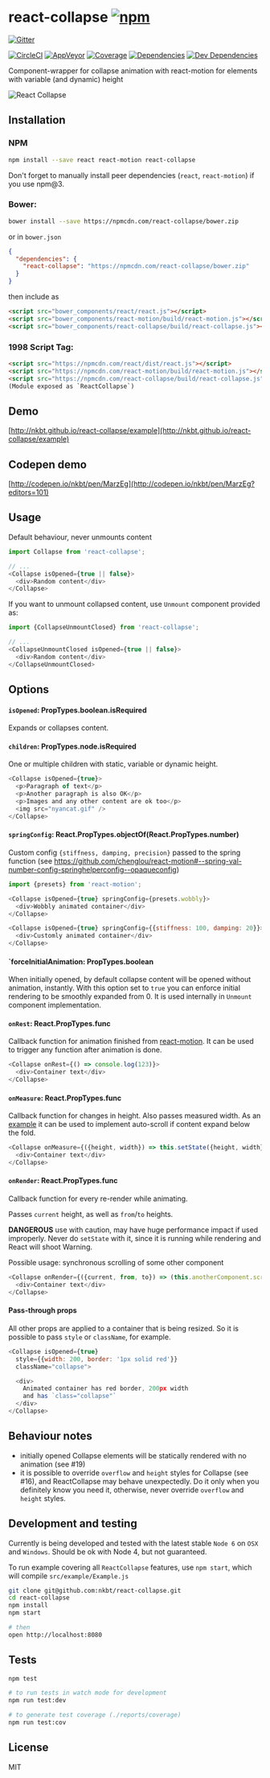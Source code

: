 # react-collapse [![npm](https://img.shields.io/npm/v/react-collapse.svg?style=flat-square)](https://www.npmjs.com/package/react-collapse)

[![Gitter](https://img.shields.io/gitter/room/nkbt/help.svg?style=flat-square)](https://gitter.im/nkbt/help)

[![CircleCI](https://img.shields.io/circleci/project/nkbt/react-collapse.svg?style=flat-square&label=nix-build)](https://circleci.com/gh/nkbt/react-collapse)
[![AppVeyor](https://img.shields.io/appveyor/ci/nkbt/react-collapse.svg?style=flat-square&label=win-build)](https://ci.appveyor.com/project/nkbt/react-collapse)
[![Coverage](https://img.shields.io/codecov/c/github/nkbt/react-collapse.svg?style=flat-square)](https://codecov.io/github/nkbt/react-collapse?branch=master)
[![Dependencies](https://img.shields.io/david/nkbt/react-collapse.svg?style=flat-square)](https://david-dm.org/nkbt/react-collapse)
[![Dev Dependencies](https://img.shields.io/david/dev/nkbt/react-collapse.svg?style=flat-square)](https://david-dm.org/nkbt/react-collapse#info=devDependencies)

Component-wrapper for collapse animation with react-motion for elements with variable (and dynamic) height


![React Collapse](src/example/react-collapse.gif)


## Installation

### NPM

```sh
npm install --save react react-motion react-collapse
```

Don't forget to manually install peer dependencies (`react`, `react-motion`) if you use npm@3.


### Bower:
```sh
bower install --save https://npmcdn.com/react-collapse/bower.zip
```

or in `bower.json`

```json
{
  "dependencies": {
    "react-collapse": "https://npmcdn.com/react-collapse/bower.zip"
  }
}
```

then include as
```html
<script src="bower_components/react/react.js"></script>
<script src="bower_components/react-motion/build/react-motion.js"></script>
<script src="bower_components/react-collapse/build/react-collapse.js"></script>
```


### 1998 Script Tag:
```html
<script src="https://npmcdn.com/react/dist/react.js"></script>
<script src="https://npmcdn.com/react-motion/build/react-motion.js"></script>
<script src="https://npmcdn.com/react-collapse/build/react-collapse.js"></script>
(Module exposed as `ReactCollapse`)
```


## Demo

[http://nkbt.github.io/react-collapse/example](http://nkbt.github.io/react-collapse/example)

## Codepen demo

[http://codepen.io/nkbt/pen/MarzEg](http://codepen.io/nkbt/pen/MarzEg?editors=101)

## Usage

Default behaviour, never unmounts content

```js
import Collapse from 'react-collapse';

// ...
<Collapse isOpened={true || false}>
  <div>Random content</div>
</Collapse>
```

If you want to unmount collapsed content, use `Unmount` component provided as:

```js
import {CollapseUnmountClosed} from 'react-collapse';

// ...
<CollapseUnmountClosed isOpened={true || false}>
  <div>Random content</div>
</CollapseUnmountClosed>
```

## Options


#### `isOpened`: PropTypes.boolean.isRequired

Expands or collapses content.


#### `children`: PropTypes.node.isRequired

One or multiple children with static, variable or dynamic height.

```js
<Collapse isOpened={true}>
  <p>Paragraph of text</p>
  <p>Another paragraph is also OK</p>
  <p>Images and any other content are ok too</p>
  <img src="nyancat.gif" />
</Collapse>
```


#### `springConfig`: React.PropTypes.objectOf(React.PropTypes.number)

Custom config `{stiffness, damping, precision}` passed to the spring function (see https://github.com/chenglou/react-motion#--spring-val-number-config-springhelperconfig--opaqueconfig)

```js
import {presets} from 'react-motion';

<Collapse isOpened={true} springConfig={presets.wobbly}>
  <div>Wobbly animated container</div>
</Collapse>
```

```js
<Collapse isOpened={true} springConfig={{stiffness: 100, damping: 20}}>
  <div>Customly animated container</div>
</Collapse>
```

#### `forceInitialAnimation: PropTypes.boolean

When initially opened, by default collapse content will be opened without animation, instantly. With this option set to `true` you can enforce initial rendering to be smoothly expanded from 0.
It is used internally in `Unmount` component implementation.


#### `onRest`: React.PropTypes.func

Callback function for animation finished from
[react-motion](https://github.com/chenglou/react-motion#--onrest---void).
It can be used to trigger any function after animation is done.

```js
<Collapse onRest={() => console.log(123)}>
  <div>Container text</div>
</Collapse>
```

#### `onMeasure`: React.PropTypes.func

Callback function for changes in height. Also passes measured width.
As an [example](https://github.com/nutgaard/react-collapse/blob/master/src/example/App/Hooks.js) it can be used to implement auto-scroll if content expand below the fold.

```js
<Collapse onMeasure={({height, width}) => this.setState({height, width})}>
  <div>Container text</div>
</Collapse>
```

#### `onRender`: React.PropTypes.func

Callback function for every re-render while animating.

Passes `current` height, as well as `from`/`to` heights.

**DANGEROUS** use with caution, may have huge performance impact if used improperly. Never do `setState` with it, since it is running while rendering and React will shoot Warning.
 
Possible usage: synchronous scrolling of some other component
```js
<Collapse onRender={({current, from, to}) => (this.anotherComponent.scrollTop = current)}>
  <div>Container text</div>
</Collapse>
```

#### Pass-through props

All other props are applied to a container that is being resized. So it is possible to pass `style` or `className`, for example.

```js
<Collapse isOpened={true}
  style={{width: 200, border: '1px solid red'}}
  className="collapse">

  <div>
    Animated container has red border, 200px width
    and has `class="collapse"`
  </div>
</Collapse>
```


## Behaviour notes

- initially opened Collapse elements will be statically rendered with no animation (see #19)
- it is possible to override `overflow` and `height` styles for Collapse (see #16), and ReactCollapse may behave unexpectedly. Do it only when you definitely know you need it, otherwise, never override `overflow` and `height` styles.


## Development and testing

Currently is being developed and tested with the latest stable `Node 6` on `OSX` and `Windows`.
Should be ok with Node 4, but not guaranteed.

To run example covering all `ReactCollapse` features, use `npm start`, which will compile `src/example/Example.js`

```bash
git clone git@github.com:nkbt/react-collapse.git
cd react-collapse
npm install
npm start

# then
open http://localhost:8080
```

## Tests

```bash
npm test

# to run tests in watch mode for development
npm run test:dev

# to generate test coverage (./reports/coverage)
npm run test:cov
```

## License

MIT
